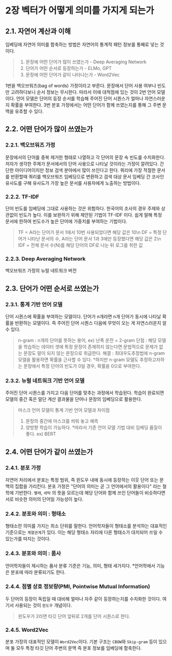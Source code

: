 # 2장 벡터가 어떻게 의미를 가지게 되는가
## 2.1. 자연어 계산과 이해
임베딩에 자연어 의미를 함축하는 방법은 자연어의 통계적 패턴 정보를 통째로 넣는 것이다.
> 1. 문장에 어떤 단어가 많이 쓰였는가 - Deep Averaging Network
> 2. 단어가 어떤 순서로 등장하는가 - ELMo, GPT
> 3. 문장에 어떤 단어가 같이 나타나는가 - Word2Vec

1번을 백오브워즈(bag of words) 가정이라고 부른다. 문장에서 단어 사용 여부나 빈도만 고려하다보니 순서 정보는 무시한다.
따라서 이에 대척점에 있는 것이 2번 언어 모델이다. 언어 모델은 단어의 등장 순서를 학습해 주어진 단어 시퀀스가 얼마나 자연스러운지 확률을 부여한다.
3번 분포 가정에서는 어떤 단어가 함께 쓰였는지를 통해 그 주변 문맥을 유추할 수 있다.

## 2.2. 어떤 단어가 많이 쓰였는가
### 2.2.1. 백오브워즈 가정
문장에서의 단어를 중복 제거한 형태로 나열하고 각 단어의 문장 속 빈도를 수치화한다. 저자가 생각한 주제가 문서에서의 단어 사용으로 나타날 것이라는 가정이 깔려있다.
간단한 아이디어이지만 정보 검색 분야에서 많이 쓰인다고 한다. 쿼리에 가장 적절한 문서를 반환할때 쿼리를 백오브워즈 임베딩으로 변환하고 검색 대상 문서 임베딩 간 코사인 유사도를 구해 유사도가 가장 높은 문서를 사용자에게 노출하는 방법이다. 

### 2.2.2. TF-IDF
단어 빈도를 임베딩에 그대로 사용하는 것은 위험하다. 한국어의 조사의 경우 주제와 상관없이 빈도가 높다. 이를 보완하기 위해 제안된 기법이 TF-IDF 이다.
쉽게 말해 특정 문서에 한하여 빈도수가 높은 단어에 가중치를 부여하는 기법이다. 
> TF = A라는 단어가 문서 1에서 10번 사용되었다면 해당 값은 10\n
> DF = 특정 단어가 나타난 문서의 수, A라는 단어 문서 1과 3에만 등장했다면 해당 값은 2\n
> IDF = 전체 문서 수(N)를 해당 단어의 DF로 나눈 뒤 로그를 취한 값

### 2.2.3. Deep Averaging Network
백오브워즈 가정의 뉴럴 네트워크 버전

## 2.3. 단어가 어떤 순서로 쓰였는가
### 2.3.1. 통계 기반 언어 모델
단어 시퀀스에 확률을 부여하는 모델이다. 단어가 n개라면 n개 단어가 동시에 나타날 확률을 반환하는 모델이다. 즉 주어진 단어 시퀀스 다음에 무엇이 오는 게 자연스러운지 알 수 있다. 
> n-gram : n개의 단어를 뜻하는 용어, ex) 난폭 운전 = 2-gram
> 단점 : 해당 모델을 학습하는 데이터 셋에 특정 문장이 존재하지 않는다면 문법적으로 문제가 없는 문장도 말이 되지 않는 문장으로 취급한다.
> 해결 : 최대우도추정법에 n-gram 모델을 활용하면 확률을 근사할 수 있다. 
> *하지만 n-gram 모델도 추정하고자하는 문장에서 특정 단어의 빈도가 0일 경우, 확률을 0으로 부여한다. 

### 2.3.2. 뉴럴 네트워크 기반 언어 모델
주어진 단어 시퀀스를 가지고 다음 단어를 맞추는 과정에서 학습된다. 학습이 완료되면 모델의 중간 혹은 말단 계산 결과물을 단어나 문장의 임베딩으로 활용한다. 
> 마스크 언어 모델이 통계 기반 언어 모델과 차이점
> 1. 문장의 중간에 마스크를 씌워 놓고 예측
> 2. 양방향 학습이 가능하다. 
> *따라서 기존 언어 모델 기법 대비 임베딩 품질이 좋다. ex) BERT

## 2.4. 어떤 단어가 같이 쓰였는가
### 2.4.1. 분포 가정
자연어 처리에서 분포는 특정 범위, 즉 윈도우 내에 동시에 등장하는 이웃 단어 또는 문맥의 집합을 가리킨다. 분포 가정은 "단어의 의미는 곧 그 언어에서의 활용이다" 라는 철학에 기반한다. `빨래`, `세탁` 의 뜻을 모르는데 해당 단어와 함께 쓰인 단어들이 비슷하다면 서로 비슷한 의미의 단어일 가능성이 높다.

### 2.4.2. 분포와 의미 : 형태소
형태소란 의미를 가지는 최소 단위를 말한다. 언어학자들이 형태소를 분석하는 대표적인 기준으로는 `계열관계`가 있다.
이는 해당 형태소 자리에 다른 형태소가 대치되어 쓰일 수 있는가를 따지는 것이다. 

### 2.4.3. 분포와 의미 : 품사
언어학자들이 제시하는 품사 분류 기준은 기능, 의미, 형태 세가지다. *언어학에서 기능은 분포에 따라 분류되기도 한다.

### 2.4.4. 점별 상호 정보량(PMI, Pointwise Mutual Information)
두 단어의 등장이 독립일 때 대비해 얼마나 자주 같이 등장하는지를 수치화한 것이다. 여기서 사용되는 것이 `윈도우` 개념이다.
> 윈도우가 2라면 타깃 단어 앞뒤로 2개를 단어 시퀀스로 한다.

### 2.4.5. Word2Vec
분포 가정의 대표적인 모델이 `Word2Vec`이다. 기본 구조는 `CBOW`와 `Skip-gram` 등이 있으며 둘 모두 특정 타깃 단어 주변의 문맥 즉 분포 정보를 임베딩에 함축한다.
